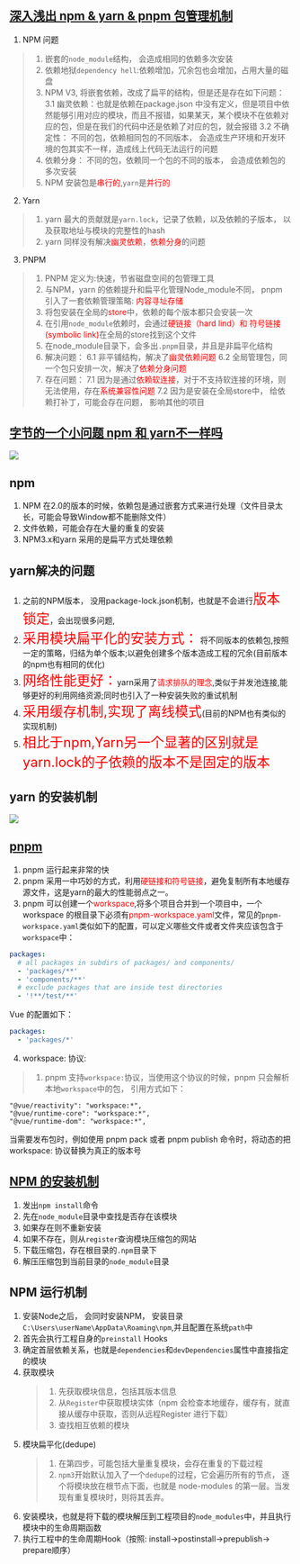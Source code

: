 ## [深入浅出 npm & yarn & pnpm 包管理机制](https://mp.weixin.qq.com/s/X6eehnbs055Gmiw56Zs_DA)
1. NPM 问题
> 1. 嵌套的`node_module`结构， 会造成相同的依赖多次安装
> 2. 依赖地狱`dependency hell`:依赖增加，冗余包也会增加，占用大量的磁盘
> 3. NPM V3, 将嵌套依赖，改成了扁平的结构，但是还是存在如下问题：
> 3.1 幽灵依赖：也就是依赖在package.json 中没有定义，但是项目中依然能够引用对应的模块，而且不报错，如果某天，某个模块不在依赖对应的包，但是在我们的代码中还是依赖了对应的包，就会报错
> 3.2 不确定性： 不同的包，依赖相同包的不同版本， 会造成生产环境和开发环境的包其实不一样，造成线上代码无法运行的问题
> 4. 依赖分身： 不同的包，依赖同一个包的不同的版本， 会造成依赖包的多次安装
> 5. NPM 安装包是<font color=red>串行的</font>,`yarn`是<font color=red>并行的</font>
2. Yarn
> 1. yarn 最大的贡献就是`yarn.lock`，记录了依赖，以及依赖的子版本， 以及获取地址与模块的完整性的hash
> 2. yarn 同样没有解决<font color=red>幽灵依赖</font>，<font color=red>依赖分身</font>的问题
3. PNPM
> 1. PNPM 定义为:快速，节省磁盘空间的包管理工具
> 2. 与NPM，yarn 的依赖提升和扁平化管理Node_module不同， pnpm 引入了一套依赖管理策略: <font color=red>内容寻址存储</font>
> 3. 将包安装在全局的<font color=red>store</font>中，依赖的每个版本都只会安装一次
> 4. 在引用`node_module`依赖时，会通过<font color=red>硬链接（hard lind）和 符号链接(symbolic link)</font>在全局的store找到这个文件
> 5. 在node_module目录下，会多出`.pnpm`目录，并且是非扁平化结构
> 6. 解决问题：
> 6.1 非平铺结构，解决了<font color=red>幽灵依赖问题</font>
> 6.2 全局管理包，同一个包只安排一次，解决了<font color=red>依赖分身问题</font>
> 7. 存在问题：
> 7.1 因为是通过<font color=red>依赖软连接</font>，对于不支持软连接的环境，则无法使用，存在<font color=red>系统兼容性问题</font>
> 7.2 因为是安装在全局store中， 给依赖打补丁，可能会存在问题， 影响其他的项目
## [字节的一个小问题 npm 和 yarn不一样吗](https://juejin.cn/post/7060844948316225572?share_token=c36973a3-1d1f-4f69-be6d-6adc8b4fad92)
![](https://p6-juejin.byteimg.com/tos-cn-i-k3u1fbpfcp/4fbc0e4e27c14500a2a9e4fcf4757fae~tplv-k3u1fbpfcp-zoom-in-crop-mark:1630:0:0:0.awebp?)
## npm
1. NPM 在2.0的版本的时候，依赖包是通过嵌套方式来进行处理（文件目录太长，可能会导致Window都不能删除文件）
2. 文件依赖，可能会存在大量的重复的安装
3. NPM3.x和yarn 采用的是扁平方式处理依赖
## yarn解决的问题
1. 之前的NPM版本， 没用package-lock.json机制，也就是不会进行<font size=5 color="red">版本锁定</font>，会出现很多问题,
2. <font size=5 color="red">采用模块扁平化的安装方式：</font> 将不同版本的依赖包,按照一定的策略，归结为单个版本;以避免创建多个版本造成工程的冗余(目前版本的npm也有相同的优化)
3.  <font size=5 color="red">网络性能更好：</font>yarn采用了<font color="red">请求排队的理念</font>,类似于并发池连接,能够更好的利用网络资源;同时也引入了一种安装失败的重试机制
4.  <font size=5 color="red">采用缓存机制,实现了离线模式</font>(目前的NPM也有类似的实现机制)
5.  <font size=5 color="red">相比于npm,Yarn另一个显著的区别就是yarn.lock的子依赖的版本不是固定的版本</font>

## yarn 的安装机制
![](https://p1-juejin.byteimg.com/tos-cn-i-k3u1fbpfcp/4a25fa69736e4f0aacee1372476ece5c~tplv-k3u1fbpfcp-zoom-in-crop-mark:1630:0:0:0.awebp?)

## [pnpm](https://juejin.cn/post/7098637533646422024?share_token=757bb462-b400-45bd-8342-e6235f96c782)
1. pnpm 运行起来非常的快
2. pnpm 采用一中巧妙的方式，利用<font color="red">硬链接和符号链接</font>，避免复制所有本地缓存源文件，这是yarn的最大的性能弱点之一。
3. pnpm 可以创建一个<font color=red>workspace</font>,将多个项目合并到一个项目中，一个workspace 的根目录下必须有<font color=red>pnpm-workspace.yaml</font>文件，常见的`pnpm-workspace.yaml`类似如下的配置，可以定义哪些文件或者文件夹应该包含于`workspace`中：
```yaml
packages:
  # all packages in subdirs of packages/ and components/
  - 'packages/**'
  - 'components/**'
  # exclude packages that are inside test directories
  - '!**/test/**'

```
Vue 的配置如下：
```yaml
packages:
  - 'packages/*'
```
4. workspace: 协议:
> 1. pnpm 支持`workspace:`协议，当使用这个协议的时候，pnpm 只会解析本地`workspace`中的包，
引用方式如下：
```
"@vue/reactivity": "workspace:*",
"@vue/runtime-core": "workspace:*",
"@vue/runtime-dom": "workspace:*",
```
<font >
当需要发布包时，例如使用 pnpm pack 或者 pnpm publish 命令时，将动态的把 workspace: 协议替换为真正的版本号

## [NPM 的安装机制](https://github.com/Advanced-Frontend/Daily-Interview-Question/issues/22)
1. 发出`npm install`命令
2. 先在`node_module`目录中查找是否存在该模块
3. 如果存在则不重新安装
4. 如果不存在，则从`register`查询模块压缩包的网站
5. 下载压缩包，存在根目录的`.npm`目录下
6. 解压压缩包到当前目录的`node_module`目录
## NPM 运行机制
1. 安装Node之后， 会同时安装NPM， 安装目录`C:\Users\userName\AppData\Roaming\npm`,并且配置在系统`path`中
2. 首先会执行工程自身的`preinstall` Hooks
3. 确定首层依赖关系，也就是`dependencies`和`devDependencies`属性中直接指定的模块
4. 获取模块
   > 1. 先获取模块信息，包括其版本信息
   > 2. 从`Register`中获取模块实体（npm 会检查本地缓存，缓存有，就直接从缓存中获取，否则从远程Register 进行下载）
   > 3. 查找相互依赖的模块
5. 模块扁平化(dedupe)
   > 1. 在第四步，可能包括大量重复模块，会存在重复的下载过程
   > 2. `npm3`开始默认加入了一个`dedupe`的过程，它会遍历所有的节点， 逐个将模块放在根节点下面，也就是 node-modules 的第一层。当发现有重复模块时，则将其丢弃。
6. 安装模块，也就是将下载的模块解压到工程项目的`node_modules`中，并且执行模块中的生命周期函数
7. 执行工程中的生命周期Hook（按照: install->postinstall->prepublish-> prepare顺序）

